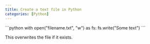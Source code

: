 ```yaml
---
title: Create a text file in Python
categories: [Python]
---
```


<div markdown="1" class="ans">
```python
with open("filename.txt", "w") as fs:
    fs.write("Some text")
```
</div>

This overwrites the file if it exists.
